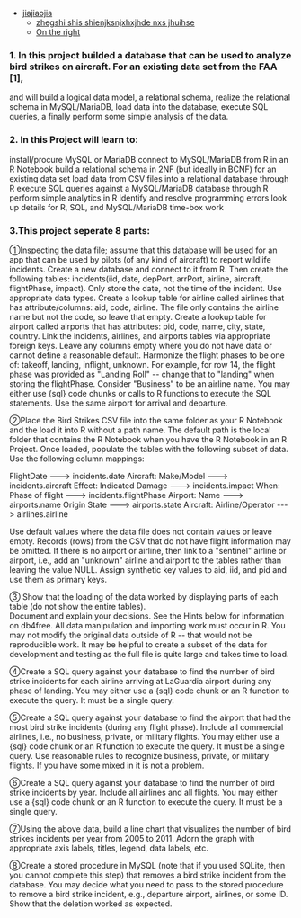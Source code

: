 - [jiajiaojia](#jiajiaojia)
  * [zhegshi shis shienjksnjxhxjhde nxs jhuihse](#zhegshi-shis-shienjksnjxhxjhde-nxs-jhuihse)
  * [On the right](#on-the-right)




### 1. In this project builded a database that can be used to analyze bird strikes on aircraft. For an existing data set from the FAA [1], 
and will build a logical data model, a relational schema, realize the relational schema in MySQL/MariaDB, load data into the database,
execute SQL queries, a finally perform some simple analysis of the data.

### 2. In this Project will learn to:
install/procure MySQL or MariaDB
connect to MySQL/MariaDB from R in an R Notebook
build a relational schema in 2NF (but ideally in BCNF) for an existing data set
load data from CSV files into a relational database through R
execute SQL queries against a MySQL/MariaDB database through R
perform simple analytics in R
identify and resolve programming errors
look up details for R, SQL, and MySQL/MariaDB
time-box work

### 3.This project seperate 8 parts:

①Inspecting the data file; assume that this database will be used for an app that can be used by pilots (of any kind of aircraft) to report wildlife incidents. 
Create a new database and connect to it from R. Then create the following tables: incidents(iid, date, depPort, arrPort, airline, aircraft, flightPhase, impact). 
Only store the date, not the time of the incident. Use appropriate data types. Create a lookup table for airline called airlines that has attribute/columns: aid, code, airline. 
The file only contains the airline name but not the code, so leave that empty. Create a lookup table for airport called airports that has attributes: pid, code, name, city, state, country. 
Link the incidents, airlines, and airports tables via appropriate foreign keys. Leave any columns empty where you do not have data or cannot define a reasonable default. 
Harmonize the flight phases to be one of: takeoff, landing, inflight, unknown. For example, for row 14, the flight phase was provided as "Landing Roll" -- change that to "landing" when storing the flightPhase. 
Consider "Business" to be an airline name. You may either use {sql} code chunks or calls to R functions to execute the SQL statements. Use the same airport for arrival and departure.

②Place the Bird Strikes CSV file into the same folder as your R Notebook and the load it into R without a path name. 
The default path is the local folder that contains the R Notebook when you have the R Notebook in an R Project. 
Once loaded, populate the tables with the following subset of data. Use the following column mappings:

FlightDate ---> incidents.date
Aircraft: Make/Model ---> incidents.aircraft
Effect: Indicated Damage ---> incidents.impact
When: Phase of flight ---> incidents.flightPhase
Airport: Name ---> airports.name
Origin State ---> airports.state
Aircraft: Airline/Operator ---> airlines.airline

Use default values where the data file does not contain values or leave empty. 
Records (rows) from the CSV that do not have flight information may be omitted. 
If there is no airport or airline, then link to a "sentinel" airline or airport, i.e., 
add an "unknown" airline and airport to the tables rather than leaving the value NULL.
Assign synthetic key values to aid, iid, and pid and use them as primary keys.

③ Show that the loading of the data worked by displaying parts of each table (do not show the entire tables).  
Document and explain your decisions. See the Hints below for information on db4free. 
All data manipulation and importing work must occur in R. You may not modify the original data outside of R -- that would not be reproducible work. 
It may be helpful to create a subset of the data for development and testing as the full file is quite large and takes time to load.

④Create a SQL query against your database to find the number of bird strike incidents for each airline arriving at LaGuardia airport during any phase of landing.
You may either use a {sql} code chunk or an R function to execute the query. It must be a single query.

⑤Create a SQL query against your database to find the airport that had the most bird strike incidents (during any flight phase). 
Include all commercial airlines, i.e., no business, private, or military flights. You may either use a {sql} code chunk or an R function to execute the query.
It must be a single query.  Use reasonable rules to recognize business, private, or military flights. If you have some mixed in it is not a problem.

⑥Create a SQL query against your database to find the number of bird strike incidents by year. Include all airlines and all flights. 
You may either use a {sql} code chunk or an R function to execute the query. It must be a single query.

⑦Using the above data, build a line chart that visualizes the number of bird strikes incidents per year from 2005 to 2011. 
Adorn the graph with appropriate axis labels, titles, legend, data labels, etc.

⑧Create a stored procedure in MySQL (note that if you used SQLite, then you cannot complete this step) that removes a bird strike incident from the database. 
You may decide what you need to pass to the stored procedure to remove a bird strike incident, 
e.g., departure airport, airlines, or some ID. Show that the deletion worked as expected.
